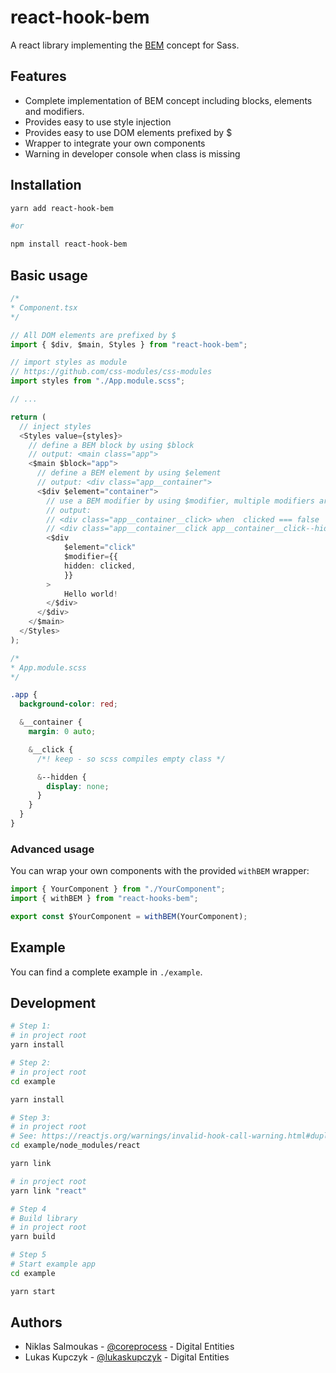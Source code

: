 # react-hook-bem

A react library implementing the [BEM](http://getbem.com/) concept for Sass.

## Features

- Complete implementation of BEM concept including blocks, elements and modifiers.
- Provides easy to use style injection
- Provides easy to use DOM elements prefixed by $
- Wrapper to integrate your own components
- Warning in developer console when class is missing

## Installation

```bash
yarn add react-hook-bem

#or

npm install react-hook-bem
```

## Basic usage

```typescript
/*
* Component.tsx
*/

// All DOM elements are prefixed by $
import { $div, $main, Styles } from "react-hook-bem";

// import styles as module
// https://github.com/css-modules/css-modules
import styles from "./App.module.scss";

// ...

return (
  // inject styles
  <Styles value={styles}>
    // define a BEM block by using $block
    // output: <main class="app">
    <$main $block="app">
      // define a BEM element by using $element
      // output: <div class="app__container">
      <$div $element="container">
        // use a BEM modifier by using $modifier, multiple modifiers are possible
        // output:
        // <div class="app__container__click> when  clicked === false
        // <div class="app__container__click app__container__click--hidden"> when clicked === true
        <$div
            $element="click"
            $modifier={{
            hidden: clicked,
            }}
        >
            Hello world!
        </$div>
      </$div>
    </$main>
  </Styles>
);
```

```css
/*
* App.module.scss
*/

.app {
  background-color: red;

  &__container {
    margin: 0 auto;

    &__click {
      /*! keep - so scss compiles empty class */

      &--hidden {
        display: none;
      }
    }
  }
}
```

### Advanced usage

You can wrap your own components with the provided `withBEM` wrapper:

```typescript
import { YourComponent } from "./YourComponent";
import { withBEM } from "react-hooks-bem";

export const $YourComponent = withBEM(YourComponent);
```

## Example

You can find a complete example in `./example`.

## Development

```bash
# Step 1:
# in project root
yarn install

# Step 2:
# in project root
cd example

yarn install

# Step 3:
# in project root
# See: https://reactjs.org/warnings/invalid-hook-call-warning.html#duplicate-react
cd example/node_modules/react

yarn link

# in project root
yarn link "react"

# Step 4
# Build library
# in project root
yarn build

# Step 5
# Start example app
cd example

yarn start
```

## Authors

- Niklas Salmoukas - [@coreprocess](https://github.com/coreprocess) - Digital Entities
- Lukas Kupczyk - [@lukaskupczyk](https://github.com/lukaskupczyk) - Digital Entities
